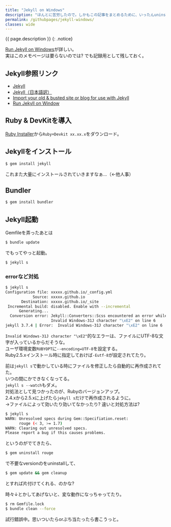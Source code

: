 ```yaml
---
title: "Jekyll on Windows"
description: "ほんとに苦労したので。しかもこの記事をまとめるために、いったんuninstallしました…"
permalink: /githubpages/jekyll-windows/
classes: wide
---
```

{{ page.description }}
{: .notice}

[Run Jekyll on Windows](http://jekyll-windows.juthilo.com/)が詳しい。  
実はこのメモページは要らないのでは? でも記録用として残しておく。  

## Jekyll参照リンク
- [Jekyll](http://jekyllrb.com/)   
- [Jekyll（日本語訳）](http://jekyllrb-ja.github.io/)   
- [Import your old & busted site or blog for use with Jekyll](http://import.jekyllrb.com/)
- [Run Jekyll on Window](http://jekyll-windows.juthilo.com/)


## Ruby & DevKitを導入
[Ruby Installer](https://rubyinstaller.org/)から`Ruby+Devkit xx.xx.x`をダウンロード。  

## Jekyllをインストール
```sh
$ gem install jekyll
```

これまた大量にインストールされていきますなぁ…（←他人事）

## Bundler
```sh
$ gem install bundler
```

## Jekyll起動

Gemfileを弄ったあとは
```sh
$ bundle update
```
でもってやっと起動。
```sh
$ jekyll s
```

### errorなど対処

```sh
$ jekyll s
Configuration file: xxxxx.github.io/_config.yml
            Source: xxxxx.github.io
       Destination: xxxxx.github.io/_site
 Incremental build: disabled. Enable with --incremental
      Generating...
  Conversion error: Jekyll::Converters::Scss encountered an error while converting 'assets/css/main.scss':
                    Invalid Windows-31J character "\xE2" on line 6
jekyll 3.7.4 | Error:  Invalid Windows-31J character "\xE2" on line 6
```
`Invalid Windows-31J character "\xE2"`的なエラーは、ファイルにUTF-8な文字が入っているからだそうな。  
ユーザ環境変数`RUBYOPT`に`--encoding=UTF-8`を設定する。  
Ruby2.5.xインストール時に指定しておけば`-Eutf-8`が設定されてたり。

前は`jekyll s`で動かしている時にファイルを修正したら自動的に再作成されてた。  
いつの間にかできなくなってる。  
`jekyll s --watch`もダメ。  
対処法として見つかったのが、Rubyのバージョンアップ。  
2.4.xから2.5.xに上げたら`jekyll s`だけで再作成されるように。  
→ファイルによって効いたり効いてなかったり? 違いと対処方法は?

```sh
$ jekyll s
WARN: Unresolved specs during Gem::Specifiation.reset:
      rouge (< 3, >= 1.7)
WARN: Clearing out unresolved specs.
Please report a bug if this causes problems.
```
というのがでてきたら、
```sh
$ gem uninstall rouge
```
で不要なversionのをuninstallして、
```sh
$ gem update && gem cleanup
```
とすれば片付けてくれる、のかな?

時々↓とかしてあげないと、変な動作になっちゃってたり。
```sh
$ rm Gemfile.lock
$ bundle clean --force
```

試行錯誤中。思いついたらorぶち当たったら書こうっと。